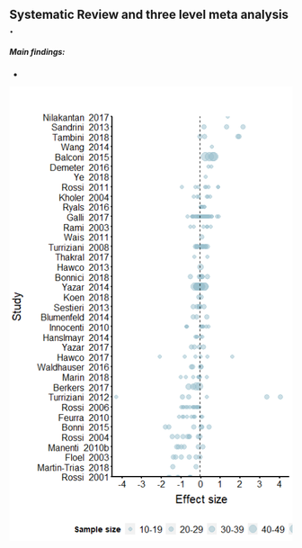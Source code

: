 ## Systematic Review and three level meta analysis .

##### Main findings:
* 

<p align = "center"> <img src="https://github.com/nickwyeh/nd_meta_review/blob/main/figures/esplot.png" width="600"> </p> 


 
